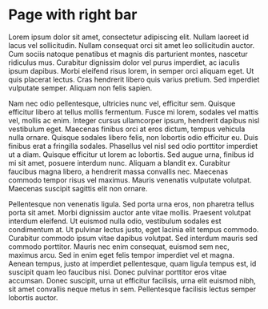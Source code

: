<!-- ======================================================================
--- Search engine
title:        business-objects
description:  Data access command objects.
keywords:     business-objects, JavaScript, node.js
--- Layout
layout:       layout-2-right
right:        right-bar
--- Menu system
order:        50
text:         Page with right bar
======================================================================= -->

# Page with right bar

Lorem ipsum dolor sit amet, consectetur adipiscing elit. Nullam laoreet id lacus vel sollicitudin. Nullam consequat orci sit amet leo sollicitudin auctor. Cum sociis natoque penatibus et magnis dis parturient montes, nascetur ridiculus mus. Curabitur dignissim dolor vel purus imperdiet, ac iaculis ipsum dapibus. Morbi eleifend risus lorem, in semper orci aliquam eget. Ut quis placerat lectus. Cras hendrerit libero quis varius pretium. Sed imperdiet vulputate semper. Aliquam non felis sapien.

Nam nec odio pellentesque, ultricies nunc vel, efficitur sem. Quisque efficitur libero at tellus mollis fermentum. Fusce mi lorem, sodales vel mattis vel, mollis ac enim. Integer cursus ullamcorper ipsum, hendrerit dapibus nisl vestibulum eget. Maecenas finibus orci at eros dictum, tempus vehicula nulla ornare. Quisque sodales libero felis, non lobortis odio efficitur eu. Duis finibus erat a fringilla sodales. Phasellus vel nisl sed odio porttitor imperdiet ut a diam. Quisque efficitur ut lorem ac lobortis. Sed augue urna, finibus id mi sit amet, posuere interdum nunc. Aliquam a blandit ex. Curabitur faucibus magna libero, a hendrerit massa convallis nec. Maecenas commodo tempor risus vel maximus. Mauris venenatis vulputate volutpat. Maecenas suscipit sagittis elit non ornare.

Pellentesque non venenatis ligula. Sed porta urna eros, non pharetra tellus porta sit amet. Morbi dignissim auctor ante vitae mollis. Praesent volutpat interdum eleifend. Ut euismod nulla odio, vestibulum sodales est condimentum at. Ut pulvinar lectus justo, eget lacinia elit tempus commodo. Curabitur commodo ipsum vitae dapibus volutpat. Sed interdum mauris sed commodo porttitor. Mauris nec enim consequat, euismod sem nec, maximus arcu. Sed in enim eget felis tempor imperdiet vel et magna. Aenean tempus, justo at imperdiet pellentesque, quam ligula tempus est, id suscipit quam leo faucibus nisi. Donec pulvinar porttitor eros vitae accumsan. Donec suscipit, urna ut efficitur facilisis, urna elit euismod nibh, sit amet convallis neque metus in sem. Pellentesque facilisis lectus semper lobortis auctor.